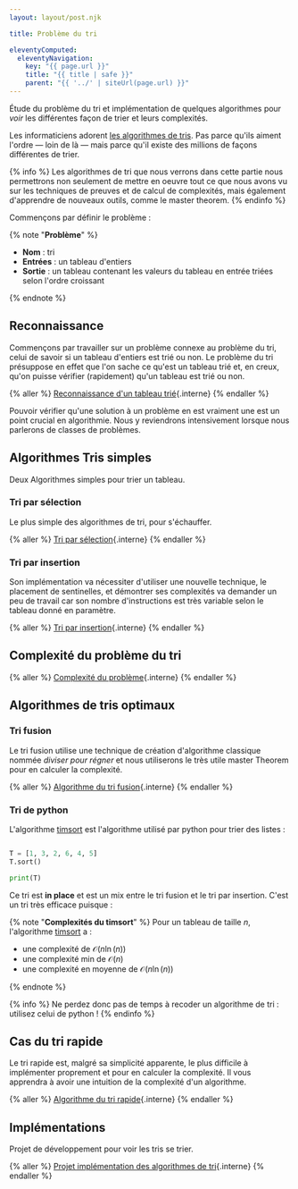 ```yaml
---
layout: layout/post.njk

title: Problème du tri

eleventyComputed:
  eleventyNavigation:
    key: "{{ page.url }}"
    title: "{{ title | safe }}"
    parent: "{{ '../' | siteUrl(page.url) }}"
---
```


Étude du problème du tri et implémentation de quelques algorithmes pour _voir_ les différentes façon de trier et leurs complexités.

Les informaticiens adorent [les algorithmes de tris](https://fr.wikipedia.org/wiki/Algorithme_de_tri). Pas parce qu'ils aiment l'ordre — loin de là — mais parce qu'il existe des millions de façons différentes de trier.

{% info %}
Les algorithmes de tri que nous verrons dans cette partie nous permettrons non seulement de mettre en oeuvre tout ce que nous avons vu sur les techniques de preuves et de calcul de complexités, mais également d'apprendre de nouveaux outils, comme le master theorem.
{% endinfo %}

Commençons par définir le problème :

{% note "**Problème**" %}

- **Nom** : tri
- **Entrées** : un tableau d'entiers
- **Sortie** : un tableau contenant les valeurs du tableau en entrée triées selon l'ordre croissant

{% endnote %}

## Reconnaissance

Commençons par travailler sur un problème connexe au problème du tri, celui de savoir si un tableau d'entiers est trié ou non. Le problème du tri présuppose en effet que l'on sache ce qu'est un tableau trié et, en creux, qu'on puisse vérifier (rapidement) qu'un tableau est trié ou non.

{% aller %}
[Reconnaissance d'un tableau trié](./reconnaissance){.interne}
{% endaller %}

Pouvoir vérifier qu'une solution à un problème en est vraiment une est un point crucial en algorithmie. Nous y reviendrons intensivement lorsque nous parlerons de classes de problèmes.

## <span id="tris-simples"></span>Algorithmes Tris simples

Deux Algorithmes simples pour trier un tableau.

### Tri par sélection

Le plus simple des algorithmes de tri, pour s'échauffer.

{% aller %}
[Tri par sélection](./algorithme-sélection){.interne}
{% endaller %}

### Tri par insertion

Son implémentation va nécessiter d'utiliser une nouvelle technique, le placement de sentinelles, et démontrer ses complexités va demander un peu de travail car son nombre d'instructions est très variable selon le tableau donné en paramètre.

{% aller %}
[Tri par insertion](./algorithme-insertion){.interne}
{% endaller %}

## Complexité du problème du tri

{% aller %}
[Complexité du problème](./complexité-problème){.interne}
{% endaller %}

## <span id="tris-optimaux"></span>Algorithmes de tris optimaux

### Tri fusion

Le tri fusion utilise une technique de création d'algorithme classique nommée _diviser pour régner_ et nous utiliserons le très utile master Theorem pour en calculer la complexité.

{% aller %}
[Algorithme du tri fusion](./algorithme-fusion){.interne}
{% endaller %}

### Tri de python

L'algorithme [timsort](https://en.wikipedia.org/wiki/Timsort) est l'algorithme utilisé par python pour trier des listes :

```python

T = [1, 3, 2, 6, 4, 5]
T.sort()

print(T)

```

Ce tri est **in place** et est un mix entre le tri fusion et le tri par insertion. C'est un tri très efficace puisque :

{% note "**Complexités du timsort**" %}
Pour un tableau de taille $n$, l'algorithme [timsort](https://en.wikipedia.org/wiki/Timsort) a :

- une complexité de $\mathcal{O}(n\ln(n))$
- une complexité min de $\mathcal{O}(n)$
- une complexité en moyenne de $\mathcal{O}(n\ln(n))$

{% endnote %}

{% info %}
Ne perdez donc pas de temps à recoder un algorithme de tri : utilisez celui de python !
{% endinfo %}

## Cas du tri rapide

Le tri rapide est, malgré sa simplicité apparente, le plus difficile à implémenter proprement et pour en calculer la complexité. Il vous apprendra à avoir une intuition de la complexité d'un algorithme.

{% aller %}
[Algorithme du tri rapide](./algorithme-rapide){.interne}
{% endaller %}

## Implémentations

Projet de développement pour voir les tris se trier.

{% aller %}
[Projet implémentation des algorithmes de tri](./projet-tris){.interne}
{% endaller %}

